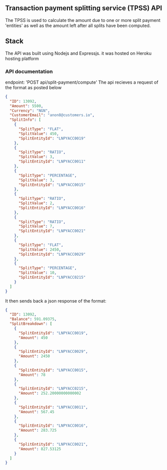 ## Transaction payment splitting service (TPSS) API

The TPSS is used to calculate the amount due to one or more split payment 'entities' as well as the amount left after all splits have been computed.

## Stack

The API was built using Nodejs and Expressjs.
it was hosted on Heroku hosting platform

### API documentation

endpoint: 'POST api/split-payment/compute'
The api recieves a request of the format as posted below

```json
{
  "ID": 13092,
  "Amount": 5500,
  "Currency": "NGN",
  "CustomerEmail": "anon8@customers.io",
  "SplitInfo": [
    {
      "SplitType": "FLAT",
      "SplitValue": 450,
      "SplitEntityId": "LNPYACC0019"
    },
    {
      "SplitType": "RATIO",
      "SplitValue": 3,
      "SplitEntityId": "LNPYACC0011"
    },
    {
      "SplitType": "PERCENTAGE",
      "SplitValue": 3,
      "SplitEntityId": "LNPYACC0015"
    },
    {
      "SplitType": "RATIO",
      "SplitValue": 2,
      "SplitEntityId": "LNPYACC0016"
    },
    {
      "SplitType": "RATIO",
      "SplitValue": 7,
      "SplitEntityId": "LNPYACC0021"
    },
    {
      "SplitType": "FLAT",
      "SplitValue": 2450,
      "SplitEntityId": "LNPYACC0029"
    },
    {
      "SplitType": "PERCENTAGE",
      "SplitValue": 10,
      "SplitEntityId": "LNPYACC0215"
    }
  ]
}
```

It then sends back a json response of the format:

```json
{
  "ID": 13092,
  "Balance": 591.09375,
  "SplitBreakdown": [
    {
      "SplitEntityId": "LNPYACC0019",
      "Amount": 450
    },
    {
      "SplitEntityId": "LNPYACC0029",
      "Amount": 2450
    },
    {
      "SplitEntityId": "LNPYACC0015",
      "Amount": 78
    },
    {
      "SplitEntityId": "LNPYACC0215",
      "Amount": 252.20000000000002
    },
    {
      "SplitEntityId": "LNPYACC0011",
      "Amount": 567.45
    },
    {
      "SplitEntityId": "LNPYACC0016",
      "Amount": 283.725
    },
    {
      "SplitEntityId": "LNPYACC0021",
      "Amount": 827.53125
    }
  ]
}
```
